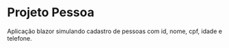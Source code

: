 # Projeto Pessoa
Aplicação blazor simulando cadastro de pessoas com id, nome, cpf, idade e telefone. 
